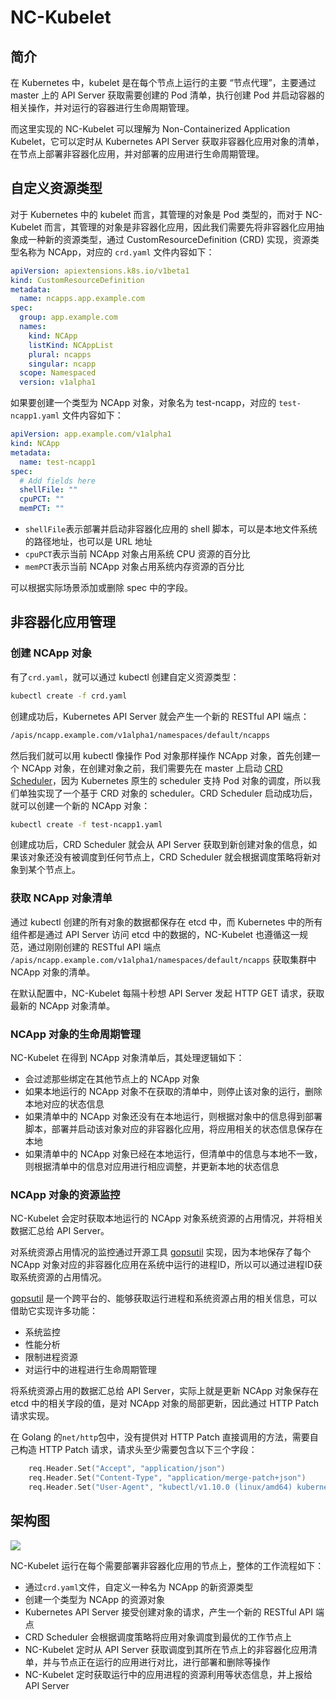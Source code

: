 # NC-Kubelet

## 简介

在 Kubernetes 中，kubelet 是在每个节点上运行的主要 “节点代理”，主要通过 master 上的 API Server 获取需要创建的 Pod 清单，执行创建 Pod 并启动容器的相关操作，并对运行的容器进行生命周期管理。

而这里实现的 NC-Kubelet 可以理解为 Non-Containerized Application Kubelet，它可以定时从 Kubernetes API Server 获取非容器化应用对象的清单，在节点上部署非容器化应用，并对部署的应用进行生命周期管理。

## 自定义资源类型

对于 Kubernetes 中的 kubelet 而言，其管理的对象是 Pod 类型的，而对于 NC-Kubelet 而言，其管理的对象是非容器化应用，因此我们需要先将非容器化应用抽象成一种新的资源类型，通过 CustomResourceDefinition (CRD) 实现，资源类型名称为 NCApp，对应的 `crd.yaml` 文件内容如下：

```yaml
apiVersion: apiextensions.k8s.io/v1beta1
kind: CustomResourceDefinition
metadata:
  name: ncapps.app.example.com
spec:
  group: app.example.com
  names:
    kind: NCApp
    listKind: NCAppList
    plural: ncapps
    singular: ncapp
  scope: Namespaced
  version: v1alpha1
```

如果要创建一个类型为 NCApp 对象，对象名为 test-ncapp，对应的 `test-ncapp1.yaml` 文件内容如下：

```yaml
apiVersion: app.example.com/v1alpha1
kind: NCApp
metadata:
  name: test-ncapp1
spec:
  # Add fields here
  shellFile: ""
  cpuPCT: ""
  memPCT: ""
```

- `shellFile`表示部署并启动非容器化应用的 shell 脚本，可以是本地文件系统的路径地址，也可以是 URL 地址
- `cpuPCT`表示当前 NCApp 对象占用系统 CPU 资源的百分比
- `memPCT`表示当前 NCApp 对象占用系统内存资源的百分比

可以根据实际场景添加或删除 spec 中的字段。

## 非容器化应用管理

### 创建 NCApp 对象

有了`crd.yaml`，就可以通过 kubectl 创建自定义资源类型：

```bash
kubectl create -f crd.yaml
```

创建成功后，Kubernetes API Server 就会产生一个新的 RESTful API 端点：

```bash
/apis/ncapp.example.com/v1alpha1/namespaces/default/ncapps
```

然后我们就可以用 kubectl 像操作 Pod 对象那样操作 NCApp 对象，首先创建一个 NCApp 对象，在创建对象之前，我们需要先在 master 上启动 [CRD Scheduler](https://github.com/wsszh/k8s-nckubelet/blob/master/doc/crd-scheduler.md)，因为 Kubernetes 原生的 scheduler 支持 Pod 对象的调度，所以我们单独实现了一个基于 CRD 对象的 scheduler。CRD Scheduler 启动成功后，就可以创建一个新的 NCApp 对象：

```bash
kubectl create -f test-ncapp1.yaml
```

创建成功后，CRD Scheduler 就会从 API Server 获取到新创建对象的信息，如果该对象还没有被调度到任何节点上，CRD Scheduler 就会根据调度策略将新对象到某个节点上。

### 获取 NCApp 对象清单

通过 kubectl 创建的所有对象的数据都保存在 etcd 中，而 Kubernetes 中的所有组件都是通过 API Server 访问 etcd 中的数据的，NC-Kubelet 也遵循这一规范，通过刚刚创建的 RESTful API 端点 `/apis/ncapp.example.com/v1alpha1/namespaces/default/ncapps` 获取集群中 NCApp 对象的清单。

在默认配置中，NC-Kubelet 每隔十秒想 API Server 发起 HTTP GET 请求，获取最新的 NCApp 对象清单。

### NCApp 对象的生命周期管理

NC-Kubelet 在得到 NCApp 对象清单后，其处理逻辑如下：

- 会过滤那些绑定在其他节点上的 NCApp 对象
- 如果本地运行的 NCApp 对象不在获取的清单中，则停止该对象的运行，删除本地对应的状态信息
- 如果清单中的 NCApp 对象还没有在本地运行，则根据对象中的信息得到部署脚本，部署并启动该对象对应的非容器化应用，将应用相关的状态信息保存在本地
- 如果清单中的 NCApp 对象已经在本地运行，但清单中的信息与本地不一致，则根据清单中的信息对应用进行相应调整，并更新本地的状态信息

### NCApp 对象的资源监控

NC-Kubelet 会定时获取本地运行的 NCApp 对象系统资源的占用情况，并将相关数据汇总给 API Server。

对系统资源占用情况的监控通过开源工具 [gopsutil](https://github.com/shirou/gopsutil) 实现，因为本地保存了每个 NCApp 对象对应的非容器化应用在系统中运行的进程ID，所以可以通过进程ID获取系统资源的占用情况。

[gopsutil](https://github.com/shirou/gopsutil) 是一个跨平台的、能够获取运行进程和系统资源占用的相关信息，可以借助它实现许多功能：

- 系统监控
- 性能分析
- 限制进程资源
- 对运行中的进程进行生命周期管理

将系统资源占用的数据汇总给 API Server，实际上就是更新 NCApp 对象保存在 etcd 中的相关字段的值，是对 NCApp 对象的局部更新，因此通过 HTTP Patch 请求实现。

在 Golang 的`net/http`包中，没有提供对 HTTP Patch 直接调用的方法，需要自己构造 HTTP Patch 请求，请求头至少需要包含以下三个字段：

```go
    req.Header.Set("Accept", "application/json")
    req.Header.Set("Content-Type", "application/merge-patch+json")
    req.Header.Set("User-Agent", "kubectl/v1.10.0 (linux/amd64) kubernetes/fc32d2f")
```

## 架构图

![](https://raw.githubusercontent.com/wsszh/k8s-nckubelet/master/pic/architecture.png)

NC-Kubelet 运行在每个需要部署非容器化应用的节点上，整体的工作流程如下：

- 通过`crd.yaml`文件，自定义一种名为 NCApp 的新资源类型
- 创建一个类型为 NCApp 的资源对象
- Kubernetes API Server 接受创建对象的请求，产生一个新的 RESTful API 端点
- CRD Scheduler 会根据调度策略将应用对象调度到最优的工作节点上
- NC-Kubelet 定时从 API Server 获取调度到其所在节点上的非容器化应用清单，并与节点正在运行的应用进行对比，进行部署和删除等操作
- NC-Kubelet 定时获取运行中的应用进程的资源利用等状态信息，并上报给 API Server








































